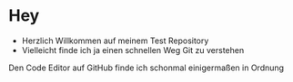 <h1>Hey</h1>
<ul>
  <li>Herzlich Willkommen auf meinem Test Repository</li>
  <li>Vielleicht finde ich ja einen schnellen Weg Git zu verstehen</li>
</ul>
<p>Den Code Editor auf GitHub finde ich schonmal einigermaßen in Ordnung</p>
